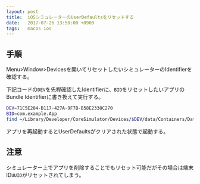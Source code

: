 ```yaml
---
layout: post
title:  iOSシミュレーターのUserDefaultsをリセットする
date:   2017-07-26 13:50:00 +0900
tags:   macos ios
---
```


## 手順

Menu>Window>Devicesを開いてリセットしたいシミュレーターのIdentifierを確認する。

下記コードの`DEV`を先程確認したIdentifierに、`BID`をリセットしたいアプリのBundle Identifierに書き換えて実行する。

```sh
DEV=71C5E204-B117-427A-9F7B-B58E2338C270
BID=com.example.App
find ~/Library/Developer/CoreSimulator/Devices/$DEV/data/Containers/Data/Application -name $BID.plist
```

アプリを再起動するとUserDefaultsがクリアされた状態で起動する。

## 注意

シミュレーター上でアプリを削除することでもリセット可能だがその場合は端末ID`UUID`がリセットされてしまう。
